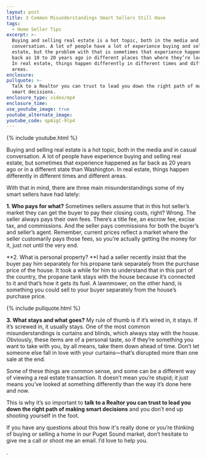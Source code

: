 ```yaml
---
layout: post
title: 3 Common Misunderstandings Smart Sellers Still Have
tags:
  - Home Seller Tips
excerpt: >-
  Buying and selling real estate is a hot topic, both in the media and in casual
  conversation. A lot of people have a lot of experience buying and selling real
  estate, but the problem with that is sometimes that experience happened as far
  back as 10 to 20 years ago in different places than where they’re located now.
  In real estate, things happen differently in different times and different
  areas.
enclosure:
pullquote: >-
  Talk to a Realtor you can trust to lead you down the right path of making
  smart decisions.
enclosure_type: video/mp4
enclosure_time:
use_youtube_image: true
youtube_alternate_image:
youtube_code: qpAigC-9lp4
---
```



{% include youtube.html %}

Buying and selling real estate is a hot topic, both in the media and in casual conversation. A lot of people have experience buying and selling real estate, but sometimes that experience happened as far back as 20 years ago or in a different state than Washington. In real estate, things happen differently in different times and different areas.

With that in mind, there are three main misunderstandings some of my smart sellers have had lately:

**1. Who pays for what?**&nbsp;Sometimes sellers assume that in this hot seller’s market they can get the buyer to pay their closing costs, right? Wrong. The seller always pays their own fees. There’s a title fee, an escrow fee, excise tax, and commissions. And the seller pays commissions for both the buyer’s and seller’s agent. Remember, current prices reflect a market where the seller customarily pays those fees, so you’re actually getting the money for it, just not until the very end.

**2. What is personal property?&nbsp;**I had a seller recently insist that the buyer pay him separately for his propane tank separately from the purchase price of the house. It took a while for him to understand that in this part of the country, the propane tank stays with the house because it’s connected to it and that’s how it gets its fuel. A lawnmower, on the other hand, is something you could sell to your buyer separately from the house’s purchase price.

{% include pullquote.html %}

**3. What stays and what goes?** My rule of thumb is if it’s wired in, it stays. If it’s screwed in, it usually stays. One of the most common misunderstandings is curtains and blinds, which always stay with the house. Obviously, these items are of a personal taste, so if they’re something you want to take with you, by all means, take them down ahead of time. Don’t let someone else fall in love with your curtains—that’s disrupted more than one sale at the end.

Some of these things are common sense, and some can be a different way of viewing a real estate transaction. It doesn’t mean you’re stupid; it just means you’ve looked at something differently than the way it’s done here and now.

This is why it’s so important to&nbsp;**talk to a Realtor you can trust to lead you down the right path of making smart decisions**&nbsp;and you don’t end up shooting yourself in the foot.

If you have any questions about this how it's really done or you’re thinking of buying or selling a home in our Puget Sound market, don’t hesitate to give me a call or shoot me an email. I’d love to help you.

.